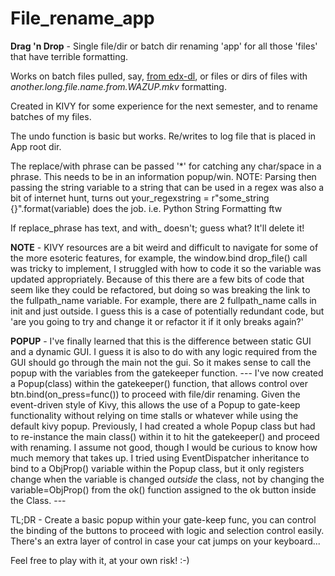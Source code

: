 # File_rename_app
**Drag 'n Drop** - Single file/dir or batch dir renaming 'app' for all those 'files' that have terrible formatting.

Works on batch files pulled, say, [from edx-dl](https://github.com/coursera-dl/edx-dl), or files or dirs of files with *another.long.file.name.from.WAZUP.mkv* formatting.

Created in KIVY for some experience for the next semester, and to rename batches of my files.

The undo function is basic but works. Re/writes to log file that is placed in App root dir.

The replace/with phrase can be passed '*' for catching any char/space in a phrase. This needs to be in an information popup/win. NOTE: Parsing then passing the string variable to a string that can be used in a regex was also a bit of internet hunt, turns out your_regexstring = r"some_string {}".format(variable) does the job. i.e. Python String Formatting ftw

If replace_phrase has text, and with_ doesn't; guess what? It'll delete it!

**NOTE** - KIVY resources are a bit weird and difficult to navigate for some of the more esoteric features, for example, the window.bind drop_file() call was tricky to implement, I struggled with how to code it so the variable was updated appropriately. Because of this there are a few bits of code that seem like they could be refactored, but doing so was breaking the link to the fullpath_name variable. For example, there are 2 fullpath_name calls in init and just outside. I guess this is a case of potentially redundant code, but 'are you going to try and change it or refactor it if it only breaks again?'

**POPUP** - I've finally learned that this is the difference between static GUI and a dynamic GUI. I guess it is also to do with any logic required from the GUI should go through the main not the gui. So it makes sense to call the popup with the variables from the gatekeeper function.
--- I've now created a Popup(class) within the gatekeeper() function, that allows control over btn.bind(on_press=func()) to proceed with file/dir renaming. Given the event-driven style of Kivy, this allows the use of a Popup to gate-keep functionality without relying on time stalls or whatever while using the default kivy popup. Previously, I had created a whole Popup class but had to re-instance the main class() within it to hit the gatekeeper() and proceed with renaming. I assume not good, though I would be curious to know how much memory that takes up. I tried using EventDispatcher inheritance to bind to a ObjProp() variable within the Popup class, but it only registers change when the variable is changed <i>outside</i> the class, not by changing the variable=ObjProp() from the ok() function assigned to the ok button inside the Class. ---

TL;DR - Create a basic popup within your gate-keep func, you can control the binding of the buttons to proceed with logic and selection control easily. There's an extra layer of control in case your cat jumps on your keyboard... 


Feel free to play with it, at your own risk! :-)
